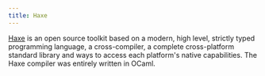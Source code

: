 ```yaml
---
title: Haxe
---
```


[Haxe](http://haxe.org/) is an open source toolkit based on a modern, high level, strictly typed programming language, a cross-compiler, a complete cross-platform standard library and ways to access each platform's native capabilities. The Haxe compiler was entirely written in OCaml.
